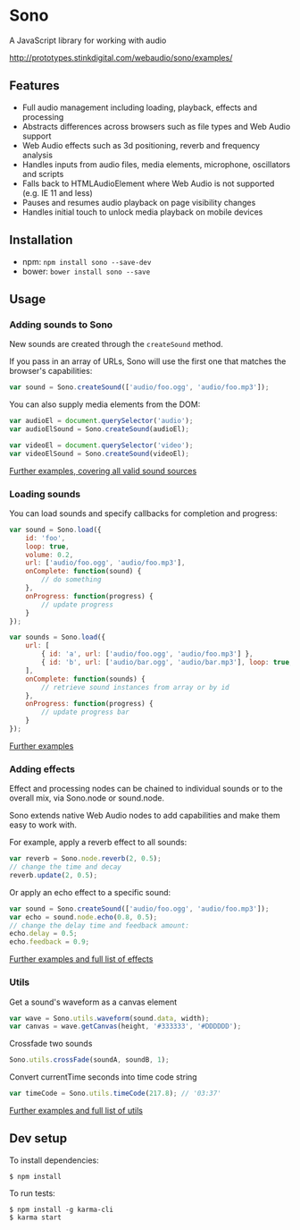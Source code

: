 # Sono

A JavaScript library for working with audio

<http://prototypes.stinkdigital.com/webaudio/sono/examples/>

## Features

* Full audio management including loading, playback, effects and processing
* Abstracts differences across browsers such as file types and Web Audio support
* Web Audio effects such as 3d positioning, reverb and frequency analysis
* Handles inputs from audio files, media elements, microphone, oscillators and scripts
* Falls back to HTMLAudioElement where Web Audio is not supported (e.g. IE 11 and less)
* Pauses and resumes audio playback on page visibility changes
* Handles initial touch to unlock media playback on mobile devices

## Installation

* npm: ```npm install sono --save-dev```
* bower: ```bower install sono --save```

## Usage

### Adding sounds to Sono

New sounds are created through the `createSound` method.

If you pass in an array of URLs, Sono will use the first one that matches the browser's capabilities:

```javascript
var sound = Sono.createSound(['audio/foo.ogg', 'audio/foo.mp3']);
```

You can also supply media elements from the DOM:

```javascript
var audioEl = document.querySelector('audio');
var audioElSound = Sono.createSound(audioEl);

var videoEl = document.querySelector('video');
var videoElSound = Sono.createSound(videoEl);
```

[Further examples, covering all valid sound sources](docs/Sono.md#createsound)


### Loading sounds

You can load sounds and specify callbacks for completion and progress:

```javascript
var sound = Sono.load({
    id: 'foo',
    loop: true,
    volume: 0.2,
    url: ['audio/foo.ogg', 'audio/foo.mp3'],
    onComplete: function(sound) {
        // do something
    },
    onProgress: function(progress) {
        // update progress
    }
});

var sounds = Sono.load({
    url: [
        { id: 'a', url: ['audio/foo.ogg', 'audio/foo.mp3'] },
        { id: 'b', url: ['audio/bar.ogg', 'audio/bar.mp3'], loop: true, volume: 0.5 }
    ],
    onComplete: function(sounds) {
        // retrieve sound instances from array or by id
    },
    onProgress: function(progress) {
        // update progress bar
    }
});
```

[Further examples](docs/Sono.md#load)


### Adding effects

Effect and processing nodes can be chained to individual sounds or to the overall mix, via Sono.node or sound.node.

Sono extends native Web Audio nodes to add capabilities and make them easy to work with.

For example, apply a reverb effect to all sounds:

```javascript
var reverb = Sono.node.reverb(2, 0.5);
// change the time and decay
reverb.update(2, 0.5);
```

Or apply an echo effect to a specific sound:

```javascript
var sound = Sono.createSound(['audio/foo.ogg', 'audio/foo.mp3']);
var echo = sound.node.echo(0.8, 0.5);
// change the delay time and feedback amount:
echo.delay = 0.5;
echo.feedback = 0.9;
```

[Further examples and full list of effects](docs/Sono.md#effects)


### Utils

Get a sound's waveform as a canvas element

```javascript
var wave = Sono.utils.waveform(sound.data, width);
var canvas = wave.getCanvas(height, '#333333', '#DDDDDD');

```

Crossfade two sounds

```javascript
Sono.utils.crossFade(soundA, soundB, 1);
```

Convert currentTime seconds into time code string

```javascript
var timeCode = Sono.utils.timeCode(217.8); // '03:37'
```

[Further examples and full list of utils](docs/Sono.md#utils)


## Dev setup

To install dependencies:

```
$ npm install
```

To run tests:

```
$ npm install -g karma-cli
$ karma start
```
